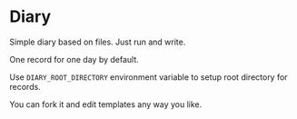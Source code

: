 # Diary

Simple diary based on files. Just run and write.

One record for one day by default.

Use `DIARY_ROOT_DIRECTORY` environment variable
to setup root directory for records.

You can fork it and edit templates any way you like.
